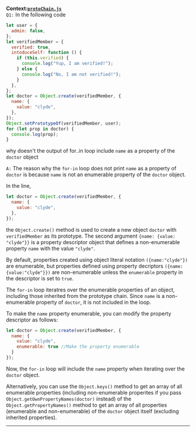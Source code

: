 **Context:[`protoChain.js`](add-link-here)**<br>
`Q1:` In the following code
```js
let user = {
  admin: false,
};
let verifiedMember = {
  verified: true,
  intoduceSelf: function () {
    if (this.verified) {
      console.log("Yup, I am verified!");
    } else {
      console.log("No, I am not verified!");
    }
  },
};
let doctor = Object.create(verifiedMember, {
  name: {
    value: "clyde",
  },
});
Object.setPrototypeOf(verifiedMember, user);
for (let prop in doctor) {
  console.log(prop);
}
```
why doesn't the output of for..in loop include `name` as a property of the `doctor` object

`A:` The reason why the `for-in` loop does not print `name` as a property of `doctor` is because `name` is not an enumerable property of the `doctor` object.

In the line,
```js
let doctor = Object.create(verifiedMember, {
  name: {
    value: "clyde",
  },
});
```
the `Object.create()` method is used to create a new object `doctor` with `verifiedMember` as its prototype. The second argument `{name: {value: "clyde"}}` is a property descriptor object that defines a non-enumerable property `name` with the value `"clyde"`.

By default, properties created using object literal notation `({name:"clyde"})` are enumerable, but properties defined using property decriptors `({name:{value:"clyde"}})` are non-enumerable unless the `enumerable` property in the descriptor is set to `true`.

The `for-in` loop iteratres over the enumerable properties of an object, including those inherited from the prototype chain. Since `name` is a non-enumerable property of `doctor`, it is not included in the loop.

To make the `name` property enumerable, you can modify the property descriptor as follows:
```js
let doctor = Object.create(verifiedMember, {
  name: {
    value: "clyde",
    enumerable: true //Make the property enumerable
  }
});
```
Now, the `for-in` loop will include the `name` property when iterating over the `doctor` object.

Alternatively, you can use the `Object.keys()` method to get an array of all enumerable properties (including non-enumerable properites if you pass `Object.getOwnPropertyNames(doctor)` instead) of the `Object.getPropertyNames()` method to get an array of all properties (enumerable and non-enumerable) of the `doctor` object itself (excluding inherited properties).

---
